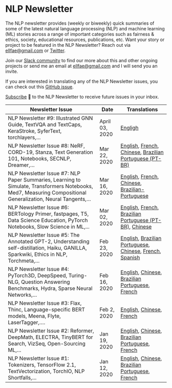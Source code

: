 # NLP Newsletter
The NLP newsletter provides (weekly or biweekly) quick summaries of some of the latest natural language processing (NLP) and machine learning (ML) stories across a range of important categories such as fairness & ethics, society, educational resources, publications, etc. Want your story or project to be featured in the NLP Newsletter? Reach out via ellfae@gmail.com or [Twitter](https://twitter.com/omarsar0).

Join our [Slack community](https://join.slack.com/t/dairai/shared_invite/zt-d2srv503-bQ01ZPLC4t4OoolEN9saSg) to find our more about this and other ongoing projects or send me an email at ellfae@gmail.com and I will send you an invite.

If you are interested in translating any of the NLP Newsletter issues, you can check out this [GitHub issue](https://github.com/dair-ai/dair-ai.github.io/issues/11).

[Subscribe](https://dair.ai/newsletter/) 🔖 to the NLP Newsletter to receive future issues in your inbox.

| Newsletter Issue | Date | Translations |
| ---------------- | ---- | ------------ |
| NLP Newsletter #9: Illustrated GNN Guide, TextVQA and TextCaps, KeraStroke, SyferText, torchlayers,… | April 03, 2020 | [Engligh](https://dair.ai/NLP_Newsletter_9/)
| NLP Newsletter Issue #8: NeRF, CORD-19, Stanza, Text Generation 101, Notebooks, SECNLP, Dreamer,… | Mar 22, 2020 | [English](https://dair.ai/NLP_Newsletter_8/), [French](https://dair.ai/NLP_Newsletter_-8_-FR/), [Chinese](https://dair.ai/NLP_Newsletter_NLP_8-ZH-.md/), [Brazilian Portuguese (PT-BR)](https://dair.ai/NLP_Newsletter-PT-BR-_8/)
| NLP Newsletter Issue #7: NLP Paper Summaries, Learning to Simulate, Transformers Notebooks, Med7, Measuring Compositional Generalization, Neural Tangents,… | Mar 16, 2020 | [English](https://dair.ai/NLP_Newsletter_NLP_7/), [French](https://dair.ai/NLP_Newsletter_-7_-FR/), [Chinese](https://dair.ai/NLP_Newsletter_NLP_7-ZH-.md/), [Brazilian-Portuguese](https://dair.ai/NLP_Newsletter-PT-BR-_NLP_7/)
| NLP Newsletter Issue #6: BERTology Primer, fastpages, T5, Data Science Education, PyTorch Notebooks, Slow Science in ML,... | Mar 02, 2020 | [English](https://dair.ai/NLP_Newsletter_BERTology_Primer_fastpages_T5/), [French](https://dair.ai/NLP_Newsletter_-6_-FR/), [Brazilian Portuguese (PT-BR)](https://dair.ai/NLP_Newsletter-PT-BR-_BERTology_Primer_fastpages_T5/), [Chinese](https://dair.ai/NLP%E7%AE%80%E6%8A%A5/)
| NLP Newsletter Issue #5: The Annotated GPT-2, Understanding self-distillation, Haiku, GANILLA, Sparkwiki, Ethics in NLP, Torchmeta,… | Feb 23, 2020 | [English](https://dair.ai/NLP_Newsletter_The_Annotated_GPT-2,_Understanding/), [Brazilian Portuguese](https://dair.ai/NLP_Newsletter-PT-BR-_The_Annotated_GPT-2,_Understanding/), [Chinese](https://dair.ai/NLP%E7%AE%80%E6%8A%A5-Issue-5-The_Annotated_GPT-2-CodeBERT-JAX-GA/), [French](https://dair.ai/NLP_Newsletter_-5_-FR/), [Spanish](https://dair.ai/Bolet%C3%ADn_informativo_NLP_GPT-2_Explicado,_Entendie/)
| NLP Newsletter Issue #4: PyTorch3D, DeepSpeed, Turing-NLG, Question Answering Benchmarks, Hydra, Sparse Neural Networks,… | Feb 16, 2020 | [English](https://dair.ai/NLP_Newsletter_PyTorch3D,_DeepSpeed,_Turing-NLG/), [Chinese](https://dair.ai/NLP%E7%AE%80%E6%8A%A5_ISSUE_4_PyTorch3D,_DeepSpeed,_Turing-NLG/), [Brazilian Portuguese](https://dair.ai/NLP_Newsletter-PT-BR-_PyTorch3D,_DeepSpeed,_Turing-NLG/), [French](https://dair.ai/NLP_Newsletter_-4_-FR/)
| NLP Newsletter Issue #3: Flax, Thinc, Language-specific BERT models, Meena, Flyte, LaserTagger,.… | Feb 2, 2020 | [English](https://dair.ai/NLP_Newsletter_Flax,_Thinc,_Language-specific_BERT/), [Chinese](https://dair.ai/NLP%E7%AE%80%E6%8A%A5_Flax,_Thinc,_Language-specific_BERT_models/), [French](https://dair.ai/NLP_Newsletter_-3_-FR/)
| NLP Newsletter Issue #2: Reformer, DeepMath, ELECTRA, TinyBERT for Search, VizSeq, Open-Sourcing ML,… | Jan 19, 2020 | [English](https://dair.ai/NLP_Newsletter_Reformer,_DeepMath,_ELECTRA,_TinyB-copy/), [Chinese](https://dair.ai/NLP%E7%AE%80%E6%8A%A5_Reformer,_DeepMath,_ELECTRA,_TinyBERT/), [Brazilian Portuguese](https://dair.ai/NLP_Newsletter-PT-BR-_Reformer,_DeepMath,_ELECTRA,_TinyB/), [French](https://dair.ai/NLP_Newsletter_-2_-FR/)
| NLP Newsletter Issue #1: Tokenizers, TensorFlow 2.1, TextVectorization, TorchIO, NLP Shortfalls,… | Jan 12, 2020 | [English](https://dair.ai/NLP_Newsletter_Tokenizers,_TensorFlow_2_1,_TextVe/), [Chinese](https://dair.ai/NLP%E7%AE%80%E6%8A%A5_Tokenizers,_TensorFlow_2_1,_TextVectorization/), [Brazilian Portuguese](https://dair.ai/NLP_Newsletter-PT-BR-_Tokenizers,_TensorFlow_2_1,_TextVe/), [French](https://dair.ai/NLP_Newsletter_-1_-FR/)

